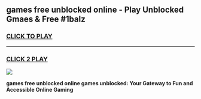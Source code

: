 
## games free unblocked online - Play Unblocked Gmaes & Free #1balz
<h3>
<a href="https://news.freeplayer.one?title=games_free_unblocked_online&ref=24F">CLICK TO PLAY</a></h3>
<hr>

<h3>
<a href="https://news.freeplayer.one?title=games_free_unblocked_online&ref=24F">CLICK 2 PLAY</a>
  
</h3>

<a href="https://news.freeplayer.one?title=games_free_unblocked_online&ref=24F/"><img src="https://clearcache.store/games.png"></a>


**games free unblocked online games unblocked: Your Gateway to Fun and Accessible Online Gaming**
